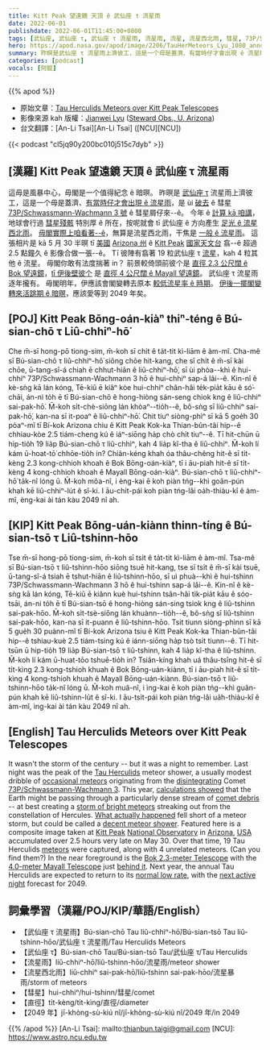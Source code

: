 ```yaml
---
title: Kitt Peak 望遠鏡 天頂 ê 武仙座 τ 流星雨
date: 2022-06-01
publishdate: 2022-06-01T11:45:00+0800
tags: [武仙座, 武仙座 τ, 武仙座 τ 流星雨, 流星雨, 流星, 流星西北雨, 彗星, 73P/Schwassmann-Wachmann 3, 彗星屑仔]
hero: https://apod.nasa.gov/apod/image/2206/TauHerMeteors_Lyu_1080_annotated.jpg
summary: 昨暝是武仙座 τ 流星雨上濟彼工，這是一个毋是蓋濟、有當時仔才會出現 ê 流星雨，是 ùi 73P/Schwassmann-Wachmann 3 號 彗星來--ê。
categories: [podcast]
vocals: [阿錕]
---
```


{{% apod %}}

- 原始文章：[Tau Herculids Meteors over Kitt Peak Telescopes](https://apod.nasa.gov/apod/ap220601.html)
- 影像來源 kah 版權：[Jianwei Lyu](https://www.as.arizona.edu/people/postdoctoral/jianwei-lyu) ([Steward Obs., U. Arizona](https://www.as.arizona.edu/))
- 台文翻譯：[An-Li Tsai][An-Li Tsai] ([NCU][NCU])

{{< podcast "cl5jq90y200bc010j515c7dyb" >}}

## [漢羅] Kitt Peak 望遠鏡 天頂 ê 武仙座 τ 流星雨
這毋是風暴中心，毋閣是一个值得紀念 ê 暗暝。
昨暝是 [武仙座 τ][Tau Herculids] 流星雨上濟彼工，這是一个毋是蓋濟、[有當時仔才會出現 ê 流星雨][occasional meteors]，是 ùi [破去][disintegrating] ê 彗星 [73P/Schwassmann-Wachmann 3 號][73P/Schwassmann-Wachmann 3] ê 彗星屑仔來--ê。
今年 ê [計算 kā 咱講][calculations showed]，地球會行過 [彗星殘骸][comet debris] 特別厚 ê 所在，按呢就會 tī 武仙座 ê 方向產生 [足光 ê 流星西北雨][storm of bright meteors]。
[毋閣實際上咱看著--ê][What actually happened]，無算是流星西北雨，干焦是 [一般 ê 流星雨][decent meteor shower]。
這張相片是 kā 5 月 30 半暝 tī [美國][USA] [Arizona 州][Arizona] ê [Kitt Peak][Kitt Peak] [國家天文台][National Observatory] 翕--ê 超過 2.5 點鐘久 ê 影像合做一張--ê。
Tī 彼陣有翕著 19 粒武仙座 τ [流星][meteors]，kah 4 粒其他 ê 流星。
毋閣你敢有法度揣著 in？
前景較倚頭前彼个是 [直徑 2.3 公尺闊 ê Bok 望遠鏡][Bok 2.3-meter Telescope]，[tī 伊後壁彼个][behind it] 是 [直徑 4 公尺闊 ê Mayall 望遠鏡][4.0-meter Mayall Telescope]。
武仙座 τ 流星雨逐年攏有。
毋閣明年，伊應該會閣變轉去原本 [較低流星率 ê 時期][normal low rate]。
[伊後一擺閣變轉來活跳期 ê 暗暝][next active night]，應該愛等到 2049 年矣。

## [POJ] Kitt Peak Bōng-oán-kiàⁿ thiⁿ-téng ê Bú-sian-chō τ Liû-chhiⁿ-hō͘
Che m̄-sī hong-pō tiong-sim, m̄-koh sī chi̍t ê ta̍t-tit kì-liām ê àm-mî.
Cha-mê sī Bú-sian-chō τ liû-chhiⁿ-hō͘ siōng chōe hit-kang, che sī chi̍t ê m̄-sī kài chōe, ū-tang-sî-á chiah ē chhut-hiān ê liû-chhiⁿ-hō͘, sī ùi phòa--khì ê hui-chhiⁿ 73P/Schwassmann-Wachmann 3 hō ê hui-chhiⁿ sap-á lâi--ê.
Kin-nî ê kè-sǹg kā lán kóng, Tē-kiû ē kiâⁿ kòe hui-chhiⁿ chân-hâi te̍k-pia̍t kāu ê só͘-chāi, án-ni to̍h ē tī Bú-sian-chō ê hong-hiòng sán-seng chiok kng ê liû-chhiⁿ sai-pak-hō͘.
M̄-koh si̍t-chè-siōng lán khòaⁿ--tio̍h--ê, bô-sǹg sī liû-chhiⁿ sai-pak-hō͘, kan-na sī it-poaⁿ ê liû-chhiⁿ-hō͘.
Chit tiuⁿ siòng-phìⁿ sī kā 5 goe̍h 30 pòaⁿ-mî tī Bí-kok Arizona chiu ê Kitt Peak Kok-ka Thian-bûn-tâi hip--ê chhiau-kòe 2.5 tiám-cheng kú ê iáⁿ-siōng ha̍p chò chi̍t tiuⁿ--ê.
Tī hit-chūn ū hip-tio̍h 19 lia̍p Bú-sian-chō τ liû-chhiⁿ, kah 4 lia̍p kî-tha ê liû-chhiⁿ.
M̄-koh lí kám ū-hoat-tō͘ chhōe-tio̍h in?
Chiân-kéng khah óa thâu-chêng hit-ê sī ti̍t-kèng 2.3 kong-chhioh khoah ê Bok Bōng-oán-kiàⁿ, tī i āu-piah hit-ê sī ti̍t-kèng 4 kong-chhioh khoah ê Mayall Bōng-oán-kiàⁿ.
Bú-sian-chō τ liû-chhiⁿ-hō͘ ta̍k-nî lóng ū.
M̄-koh môa-nî, i èng-kai ē koh piàn tńg--khì goân-pún khah kē liû-chhiⁿ-lu̍t ê sî-ki.
I āu-chi̍t-pái koh piàn tńg-lâi oa̍h-thiàu-kî ê àm-mî, èng-kai ài tán kàu 2049 nî ah.


## [KIP] Kitt Peak Bōng-uán-kiànn thinn-tíng ê Bú-sian-tsō τ Liû-tshinn-hōo
Tse m̄-sī hong-pō tiong-sim, m̄-koh sī tsi̍t ê ta̍t-tit kì-liām ê àm-mî.
Tsa-mê sī Bú-sian-tsō τ liû-tshinn-hōo siōng tsuē hit-kang, tse sī tsi̍t ê m̄-sī kài tsuē, ū-tang-sî-á tsiah ē tshut-hiān ê liû-tshinn-hōo, sī uì phuà--khì ê hui-tshinn 73P/Schwassmann-Wachmann 3 hō ê hui-tshinn sap-á lâi--ê.
Kin-nî ê kè-sǹg kā lán kóng, Tē-kiû ē kiânn kuè hui-tshinn tsân-hâi ti̍k-pia̍t kāu ê sóo-tsāi, án-ni to̍h ē tī Bú-sian-tsō ê hong-hiòng sán-sing tsiok kng ê liû-tshinn sai-pak-hōo.
M̄-koh si̍t-tsè-siōng lán khuànn--tio̍h--ê, bô-sǹg sī liû-tshinn sai-pak-hōo, kan-na sī it-puann ê liû-tshinn-hōo.
Tsit tiunn siòng-phìnn sī kā 5 gue̍h 30 puànn-mî tī Bí-kok Arizona tsiu ê Kitt Peak Kok-ka Thian-bûn-tâi hip--ê tshiau-kuè 2.5 tiám-tsing kú ê iánn-siōng ha̍p tsò tsi̍t tiunn--ê.
Tī hit-tsūn ū hip-tio̍h 19 lia̍p Bú-sian-tsō τ liû-tshinn, kah 4 lia̍p kî-tha ê liû-tshinn.
M̄-koh lí kám ū-huat-tōo tshuē-tio̍h in?
Tsiân-kíng khah uá thâu-tsîng hit-ê sī ti̍t-kìng 2.3 kong-tshioh khuah ê Bok Bōng-uán-kiànn, tī i āu-piah hit-ê sī ti̍t-kìng 4 kong-tshioh khuah ê Mayall Bōng-uán-kiànn.
Bú-sian-tsō τ liû-tshinn-hōo ta̍k-nî lóng ū.
M̄-koh muâ-nî, i ìng-kai ē koh piàn tńg--khì guân-pún khah kē liû-tshinn-lu̍t ê sî-ki.
I āu-tsi̍t-pái koh piàn tńg-lâi ua̍h-thiàu-kî ê àm-mî, ìng-kai ài tán kàu 2049 nî ah.

## [English] Tau Herculids Meteors over Kitt Peak Telescopes
It wasn't the storm of the century -- but it was a night to remember.
Last night was the peak of the [Tau Herculids][Tau Herculids] meteor shower, a usually modest dribble of [occasional meteors][occasional meteors] originating from the [disintegrating][disintegrating] Comet [73P/Schwassmann-Wachmann 3][73P/Schwassmann-Wachmann 3].
This year, [calculations showed][calculations showed] that the Earth might be passing through a particularly dense stream of [comet debris][comet debris] -- at best creating a [storm of bright meteors][storm of bright meteors] streaking out from the constellation of Hercules.
[What actually happened][What actually happened] fell short of a meteor storm, but could be called a [decent meteor shower][decent meteor shower].
Featured here is a composite image taken at [Kitt Peak][Kitt Peak] [National Observatory][National Observatory] in [Arizona][Arizona], [USA][USA] accumulated over 2.5 hours very late on May 30.
Over that time, 19 Tau Herculids [meteors][meteors] were captured, along with 4 unrelated meteors.
(Can you find them?) In the near foreground is the [Bok 2.3-meter Telescope][Bok 2.3-meter Telescope] with the [4.0-meter Mayall Telescope][4.0-meter Mayall Telescope] just [behind it][behind it].
Next year, the annual Tau Herculids are expected to return to its [normal low rate][normal low rate], with the [next active night][next active night] forecast for 2049.


## 詞彙學習（漢羅/POJ/KIP/華語/English）
- 【武仙座 τ 流星雨】Bú-sian-chō Tau liû-chhiⁿ-hō͘/Bú-sian-tsō Tau liû-tshinn-hōo/武仙座 τ 流星雨/Tau Herculids Meteors
- 【武仙座 τ】Bú-sian-chō Tau/Bú-sian-tsō Tau/武仙座 τ/Tau Herculids
- 【流星雨】liû-chhiⁿ-hō͘/liû-tshinn-hōo/流星雨/meteor shower
- 【流星西北雨】liû-chhiⁿ sai-pak-hō͘/liû-tshinn sai-pak-hōo/流星暴雨/storm of meteors
- 【彗星】hui-chhiⁿ/hui-tshinn/彗星/comet
- 【直徑】ti̍t-kèng/ti̍t-kìng/直徑/diameter
- 【2049 年】jī-khòng-sù-kiú nî/jī-khòng-sù-kiú nî/2049 年/in 2049


{{% /apod %}}
[An-Li Tsai]: mailto:thianbun.taigi@gmail.com
[NCU]: https://www.astro.ncu.edu.tw

[copyright]: https://apod.nasa.gov/apod/fap/lib/about_apod.html#srapply

[Tau Herculids]:https://en.wikipedia.org/wiki/Tau_Herculids
[occasional meteors]:https://www.popastro.com/main_spa1/meteor/other-meteor-showers-of-note/
[disintegrating]:https://apod.nasa.gov/apod/ap060504.html
[73P/Schwassmann-Wachmann 3]:http://cometography.com/pcomets/073p.html
[calculations showed]:https://ui.adsabs.harvard.edu/abs/2005MNRAS.361..638W/abstract
[comet debris]:https://en.wikipedia.org/wiki/73P/Schwassmann%E2%80%93Wachmann
[storm of bright meteors]:https://blogs.loc.gov/headlinesandheroes/2020/09/how-newspapers-helped-crowdsource-a-scientific-discovery-the-1833-leonid-meteor-storm/
[What actually happened]:https://earthsky.org/astronomy-essentials/tau-herculid-meteors-may-intense-shower/
[decent meteor shower]:https://www.cnn.com/2022/05/31/world/tau-herculids-meteor-shower-display-scn/index.html
[Kitt Peak]:https://youtu.be/m2dgNH9Axw0
[National Observatory]:https://en.wikipedia.org/wiki/Kitt_Peak_National_Observatory
[Arizona]:https://en.wikipedia.org/wiki/Arizona
[USA]:https://en.wikipedia.org/wiki/United_States
[meteors]:https://spaceplace.nasa.gov/search/meteor/
[Bok 2.3-meter Telescope]:https://www.as.arizona.edu/bok-23m-telescope
[4.0-meter Mayall Telescope]:https://noirlab.edu/public/programs/kitt-peak-national-observatory/nicholas-mayall-4m-telescope/
[behind it]:https://en.wikipedia.org/wiki/Kitt_Peak_National_Observatory#/media/File:Kittpeakteliscope.JPG
[normal low rate]:https://cdn.shopify.com/s/files/1/0272/4770/6214/articles/do-cats-get-bored-800x533.jpg?v=1593019956
[next active night]:https://aquarid.physics.uwo.ca/~pbrown/taus.pdf
